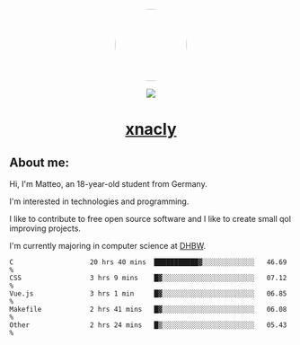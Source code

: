 <p align="center">
  <img style="border-radius: 100px" width="128" height="128" src="https://avatars.githubusercontent.com/u/47723417?v=4"/>
</p>
<p align="center">
  <img src="https://komarev.com/ghpvc/?username=xnacly&&style=flat-square"/>
</p>

<h1 align="center"><a href="https://xnacly.me/"> xnacly</a> </h1>

<h2> About me:</h2>

<p>Hi, I'm Matteo, an 18-year-old student from Germany. </p>
<p>I'm interested in technologies and programming.</p>
<p>I like to contribute to free open source software and I like to create small qol improving projects.</p>
<p>I'm currently majoring in computer science at <a href="https://www.dhbw.de/startseite">DHBW</a>.</p>

<!--START_SECTION:waka-->

```text
C                   20 hrs 40 mins  ███████████▓░░░░░░░░░░░░░   46.69 %
CSS                 3 hrs 9 mins    █▓░░░░░░░░░░░░░░░░░░░░░░░   07.12 %
Vue.js              3 hrs 1 min     █▓░░░░░░░░░░░░░░░░░░░░░░░   06.85 %
Makefile            2 hrs 41 mins   █▓░░░░░░░░░░░░░░░░░░░░░░░   06.08 %
Other               2 hrs 24 mins   █▒░░░░░░░░░░░░░░░░░░░░░░░   05.43 %
```

<!--END_SECTION:waka-->
